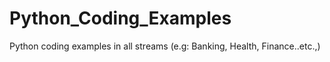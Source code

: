 # Python_Coding_Examples
Python coding examples in all streams (e.g: Banking, Health, Finance..etc.,)
